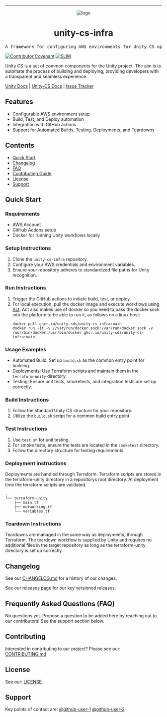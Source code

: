 <hr>

<div align="center">

![logo](https://user-images.githubusercontent.com/3129134/163255685-857aa780-880f-4c09-b08c-4b53bf4af54d.png)

<h1 align="center">unity-cs-infra</h1>

</div>

<pre align="center">A framework for configuring AWS environments for Unity CS operations.</pre>

[![Contributor Covenant](https://img.shields.io/badge/Contributor%20Covenant-2.1-4baaaa.svg)](code_of_conduct.md) [![SLIM](https://img.shields.io/badge/Best%20Practices%20from-SLIM-blue)](https://nasa-ammos.github.io/slim/)

Unity CS is a set of common components for the Unity project. The aim is to automate the process of building and deploying, providing developers with a transparent and seamless experience.

[Unity Docs](https://unity-sds.gitbook.io/docs/) | [Unity-CS Docs](https://unity-sds.gitbook.io/docs/developer-docs/common-services) | [Issue Tracker](https://github.com/unity-sds/unity-cs-infra/issues)

## Features

* Configurable AWS environment setup
* Build, Test, and Deploy automation
* Integration with GitHub actions
* Support for Automated Builds, Testing, Deployments, and Teardowns

## Contents

* [Quick Start](#quick-start)
* [Changelog](#changelog)
* [FAQ](#frequently-asked-questions-faq)
* [Contributing Guide](#contributing)
* [License](#license)
* [Support](#support)

## Quick Start

### Requirements

* AWS Account
* GitHub Actions setup
* Docker for running Unity workflows locally
  
### Setup Instructions

1. Clone the `unity-cs-infra` repository.
2. Configure your AWS credentials and environment variables.
3. Ensure your repository adheres to standardized file paths for Unity recognition.

### Run Instructions

1. Trigger the GitHub actions to initiate build, test, or deploy.
2. For local execution, pull the docker image and execute workflows using [Act](https://github.com/nektos/act). Act also makes use of docker so you need to pass the docker sock into the platform to be able to run it, as follows on a linux host:
   ```
   docker pull ghcr.io/unity-sds/unity-cs-infra:main 
   docker run -it -v //var/run/docker.sock:/var/run/docker.sock -v /usr/bin/docker:/usr/bin/docker ghcr.io/unity-sds/unity-cs-infra:main
   ```

### Usage Examples

* Automated Build: Set up `build.sh` as the common entry point for building.
* Deployments: Use Terraform scripts and maintain them in the `terraform-unity` directory.
* Testing: Ensure unit tests, smoketests, and integration tests are set up correctly.

### Build Instructions

1. Follow the standard Unity CS structure for your repository.
2. Utilize the `build.sh` script for a common build entry point.

### Test Instructions

1. Use `test.sh` for unit testing.
2. For smoke tests, ensure the tests are located in the `smoketest` directory.
3. Follow the directory structure for testing requirements.

### Deployment Instructions

Deployments are handled through Terraform. Terraform scripts are stored in the terraform-unity directory in a repositorys root directory. At deployment time the terraform scripts are validated.
```
.
└── terraform-unity
    ├── main.tf
    ├── networking.tf
    └── variables.tf
```

### Teardown Instructions

Teardowns are managed in the same way as deployments, through Terraform. The teardown workflow is supplied by Unity and requires no additional files in the target repository as long as the terraform-unity directory is set up correctly.

## Changelog

See our [CHANGELOG.md](CHANGELOG.md) for a history of our changes.

See our [releases page](https://github.com/unity-cs-infra/releases) for our key versioned releases.

## Frequently Asked Questions (FAQ)

No questions yet. Propose a question to be added here by reaching out to our contributors! See the support section below.

## Contributing

Interested in contributing to our project? Please see our: [CONTRIBUTING.md](CONTRIBUTING.md)

## License

See our: [LICENSE](LICENSE)

## Support

Key points of contact are: [@github-user-1](#) [@github-user-2](#)
